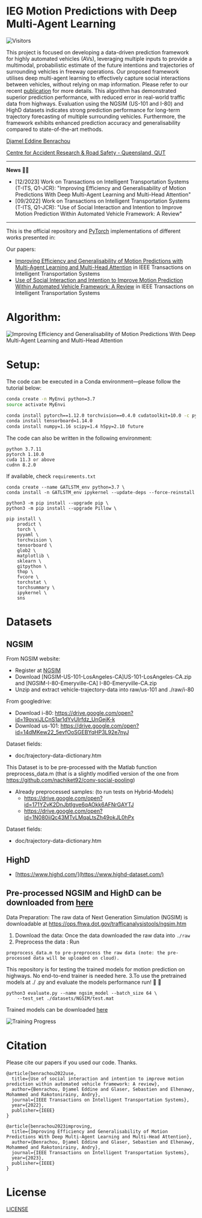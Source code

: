 # IEG Motion Predictions with Deep Multi-Agent Learning

![Visitors](https://api.visitorbadge.io/api/visitors?path=https%3A%2F%2Fgithub.com%2Fdjamelbenr%2FImproving_Efficiency_and_Generalisability_of_Motion_Predictions_with_Deep_MultiAgent_Learning%2F&label=VISITORS&countColor=%23263759)

This project is focused on developing a data-driven prediction framework for highly automated vehicles (AVs), leveraging multiple inputs to provide a multimodal, probabilistic estimate of the future intentions and trajectories of surrounding vehicles in freeway operations. Our proposed framework utilises deep multi-agent learning to effectively capture social interactions between vehicles, without relying on map information. Please refer to our recent [publication](https://doi.org/10.1109/TITS.2023.3339640) for more details. This algorithm has demonstrated superior prediction performance, with reduced error in real-world traffic data from highways. Evaluation using the NGSIM (US-101 and I-80) and HighD datasets indicates strong prediction performance for long-term trajectory forecasting of multiple surrounding vehicles. Furthermore, the framework exhibits enhanced prediction accuracy and generalisability compared to state-of-the-art methods.

[Djamel Eddine Benrachou](https://scholar.google.com/citations?user=0lHe7ycAAAAJ&hl=en)

[Centre for Accident Research & Road Safety - Queensland, QUT](https://research.qut.edu.au/carrsq/staff/djamel-benrachou/)

------------------

**News 🚀🚀**
- [12/2023] Work on Transactions on Intelligent Transportation Systems (T-ITS, Q1-JCR):
  "Improving Efficiency and Generalisability of Motion Predictions With Deep Multi-Agent Learning and Multi-Head Attention"
- [09/2022] Work on Transactions on Intelligent Transportation Systems (T-ITS, Q1-JCR):
  "Use of Social Interaction and Intention to Improve Motion Prediction Within Automated Vehicle Framework: A Review"

------------------

This is the official repository and [PyTorch](https://pytorch.org/) implementations of different works presented in:

Our papers:
- [Improving Efficiency and Generalisability of Motion Predictions with Multi-Agent Learning and Multi-Head Attention](https://ieeexplore.ieee.org/abstract/document/10368189/) in IEEE Transactions on Intelligent Transportation Systems
- [Use of Social Interaction and Intention to Improve Motion Prediction Within Automated Vehicle Framework: A Review](https://ieeexplore.ieee.org/abstract/document/9904961) in IEEE Transactions on Intelligent Transportation Systems

# Algorithm:

![Improving Efficiency and Generalisability of Motion Predictions With Deep Multi-Agent Learning and Multi-Head Attention](images/algorithm.png)

# Setup:
The code can be executed in a Conda environment—please follow the tutorial below:

```bash
conda create -n MyEnvi python=3.7
source activate MyEnvi

conda install pytorch==1.12.0 torchvision==0.4.0 cudatoolkit=10.0 -c pytorch
conda install tensorboard=1.14.0
conda install numpy=1.16 scipy=1.4 h5py=2.10 future
```
The code can also be written in the following environment:
```
python 3.7.11
pytorch 1.10.0
cuda 11.3 or above
cudnn 8.2.0
```
If available, check `requirements.txt`

```
conda create --name GATLSTM_env python=3.7 \
conda install -n GATLSTM_env ipykernel --update-deps --force-reinstall
```
```
python3 -m pip install --upgrade pip \
python3 -m pip install --upgrade Pillow \
```
```
pip install \
    prodict \
    torch \
    pyyaml \
    torchvision \
    tensorboard \
    glob2 \
    matplotlib \
    sklearn \
    gitpython \
    thop \
    fvcore \
    torchstat \
    torchsummary \
    ipykernel \
    sns
```

# Datasets

## NGSIM
  
From NGSIM website:  
* Register at [NGSIM](https://data.transportation.gov/Automobiles/Next-Generation-Simulation-NGSIM-Vehicle-Trajector/8ect-6jqj)  
* Download [NGSIM-US-101-LosAngeles-CA]US-101-LosAngeles-CA.zip and [NGSIM-I-80-Emeryville-CA] I-80-Emeryville-CA.zip  
* Unzip and extract vehicle-trajectory-data into raw/us-101 and ./raw/i-80  
  
From googledrive:  
* Download i-80: https://drive.google.com/open?id=19ovxiJLCnS1ar1dYvUIrfdz_UnGejK-k  
* Download us-101: https://drive.google.com/open?id=14dMKew22_5evfOoSGEBYqHP3L92e7nyJ  

Dataset fields:  
* doc/trajectory-data-dictionary.htm  

This Dataset is to be pre-processed with the Matlab function preprocess_data.m (that is a slightly modified version of the one from https://github.com/nachiket92/conv-social-pooling)

* Already preprocessed samples: (to run tests on Hybrid-Models)
    * https://drive.google.com/open?id=171YZvK2DnJbtIgve6qAOkk6AFNrGAYTJ
    * https://drive.google.com/open?id=1N080iiQc43MTvLMqaLtsZh49okJL0hPx
    
Dataset fields:  
* doc/trajectory-data-dictionary.htm  

## HighD 
   * [https://www.highd.com/](https://www.highd-dataset.com/)

## Pre-processed NGSIM and HighD can be downloaded from [here](https://connectqutedu-my.sharepoint.com/:u:/r/personal/n10439251_qut_edu_au/Documents/processed_data/OneDrive_1_4-20-2023.zip?csf=1&web=1&e=uRNYbS)

Data Preparation:
The raw data of Next Generation Simulation (NGSIM) is downloadable at https://ops.fhwa.dot.gov/trafficanalysistools/ngsim.htm

1. Download the data:      Once the data downloaded the raw data into ```./raw```
2. Preprocess the data : Run 
```
preprocess_data.m to pre-preprocess the raw data (note: the pre-processed data will be uploaded on cloud).
```
This repository is for testing the trained models for motion prediction on highways. No end-to-end trainer is needed here.
3.To use the pretrained models at ./ .py and evaluate the models performance run! 🎉 🎉
```
python3 evaluate.py --name ngsim_model --batch_size 64 \
    --test_set ./datasets/NGSIM/test.mat 
```   

Trained models can be downloaded [here](https://connectqutedu-my.sharepoint.com/)

![Training Progress](images/training_progress.png)
  
 
# Citation

Please cite our papers if you used our code. Thanks.
```
@article{benrachou2022use,
  title={Use of social interaction and intention to improve motion prediction within automated vehicle framework: A review},
  author={Benrachou, Djamel Eddine and Glaser, Sebastien and Elhenawy, Mohammed and Rakotonirainy, Andry},
  journal={IEEE Transactions on Intelligent Transportation Systems},
  year={2022},
  publisher={IEEE}
}

@article{benrachou2023improving,
  title={Improving Efficiency and Generalisability of Motion Predictions With Deep Multi-Agent Learning and Multi-Head Attention},
  author={Benrachou, Djamel Eddine and Glaser, Sebastien and Elhenawy, Mohammed and Rakotonirainy, Andry},
  journal={IEEE Transactions on Intelligent Transportation Systems},
  year={2023},
  publisher={IEEE}
}
```


 # License

 [LICENSE](https://creativecommons.org/licenses/by-nc/4.0/)
